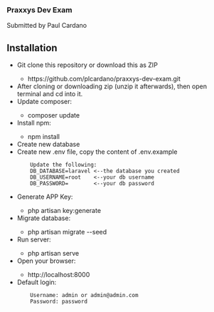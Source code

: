 <h3>Praxxys Dev Exam</h3>
<p>Submitted by Paul Cardano</p>

<h2>Installation</h2>

<ul>
    <li>Git clone this repository or download this as ZIP</li>
        <ul>
            <li>https://github.com/plcardano/praxxys-dev-exam.git</li>
        </ul>
    <li>After cloning or downloading zip (unzip it afterwards), then open terminal and cd into it.</li>
    <li>Update composer:</li>
        <ul>
            <li>composer update</li>
        </ul>
    <li>Install npm:</li>
        <ul>
            <li>npm install</li>
        </ul>
    <li>Create new database</li>
    <li>Create new .env file, copy the content of .env.example</li>
        
        Update the following:
        DB_DATABASE=laravel <--the database you created
        DB_USERNAME=root    <--your db username
        DB_PASSWORD=        <--your db password
</ul>

<ul>
    <li>Generate APP Key:</li>
        <ul>
            <li>php artisan key:generate</li>
        </ul>
    <li>Migrate database:</li>
        <ul>
            <li>php artisan migrate --seed</li>
        </ul>
    <li>Run server:</li>
        <ul>
            <li>php artisan serve</li>
        </ul>
    <li>Open your browser:</li>
        <ul>
            <li>http://localhost:8000</li>
        </ul>
    <li>Default login:</li>
    
        Username: admin or admin@admin.com
        Password: password
</ul>


    
